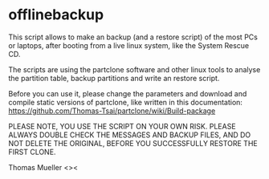 # offlinebackup
This script allows to make an backup (and a restore script) of the most PCs or laptops, after booting from a live linux system, like the System Rescue CD.

The scripts are using the partclone software and other linux tools to analyse the partition table, backup partitions and write an restore script.

Before you can use it, please change the parameters and download and compile static versions of partclone, like written in this documentation: https://github.com/Thomas-Tsai/partclone/wiki/Build-package

PLEASE NOTE, YOU USE THE SCRIPT ON YOUR OWN RISK.
PLEASE ALWAYS DOUBLE CHECK THE MESSAGES AND BACKUP FILES, AND DO NOT DELETE THE ORIGINAL, BEFORE YOU SUCCESSFULLY RESTORE THE FIRST CLONE.

Thomas Mueller <><
